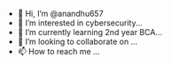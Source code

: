 - 👋 Hi, I’m @anandhu657
- 👀 I’m interested in cybersecurity...
- 🌱 I’m currently learning 2nd year BCA...
- 💞️ I’m looking to collaborate on ...
- 📫 How to reach me ...

<!---
anandhu657/anandhu657 is a ✨ special ✨ repository because its `README.md` (this file) appears on your GitHub profile.
You can click the Preview link to take a look at your changes.
--->
